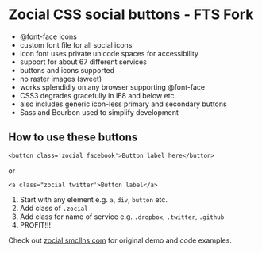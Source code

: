 # Zocial CSS social buttons - FTS Fork

- @font-face icons
- custom font file for all social icons
- icon font uses private unicode spaces for accessibility
- support for about 67 different services
- buttons and icons supported
- no raster images (sweet)
- works splendidly on any browser supporting @font-face
- CSS3 degrades gracefully in IE8 and below etc.
- also includes generic icon-less primary and secondary buttons
- Sass and Bourbon used to simplify development

## How to use these buttons

	<button class='zocial facebook'>Button label here</button>

or

	<a class="zocial twitter'>Button label</a>

1. Start with any element e.g. `a`, `div`, `button` etc.
2. Add class of `.zocial`
3. Add class for name of service e.g. `.dropbox`, `.twitter`, `.github`
4. PROFIT!!!

Check out [zocial.smcllns.com](http://zocial.smcllns.com) for original demo and code examples.
